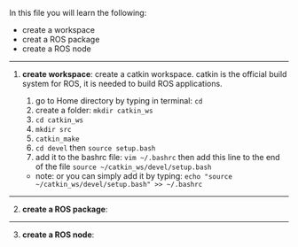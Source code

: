 In this file you will learn the following:
* create a workspace
* creat a ROS package
* create a ROS node
---------------------

1. **create workspace**: create a catkin workspace. catkin is the official build system for ROS, it is needed to build ROS applications.

    1. go to Home directory by typing in terminal: `cd`
    2. create a folder: `mkdir catkin_ws`
    3. `cd catkin_ws`
    4. `mkdir src`
    5. `catkin_make`
    6. `cd devel` then `source setup.bash`
    7. add it to the bashrc file:  `vim ~/.bashrc` then add this line to the end of the file `source ~/catkin_ws/devel/setup.bash`
      * note: or you can simply add it by typing: `echo "source ~/catkin_ws/devel/setup.bash" >> ~/.bashrc`

---------------------

2. **create a ROS package**: 

---------------------

3. **create a ROS node**:
